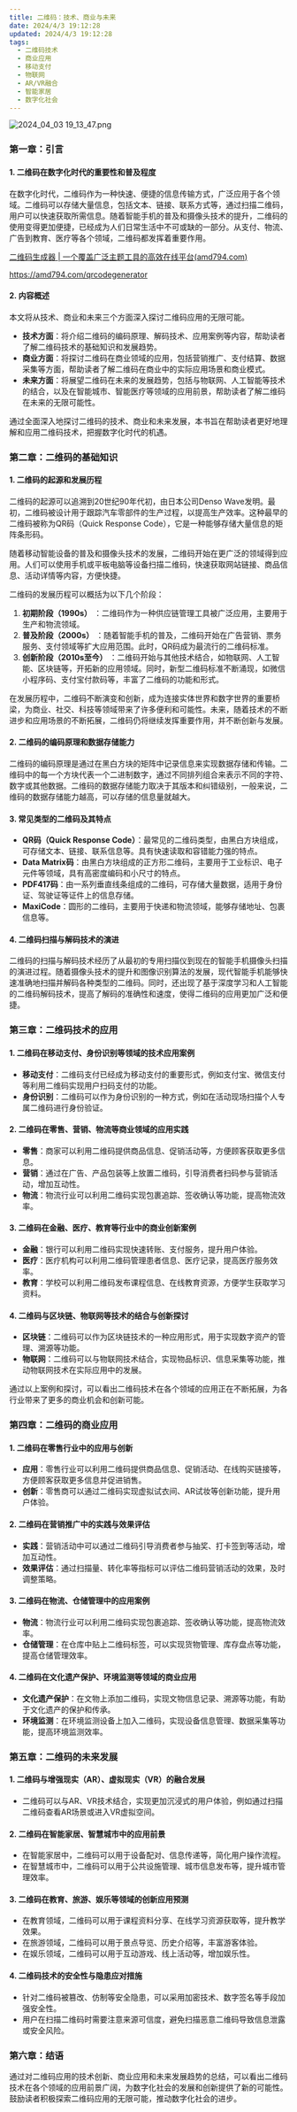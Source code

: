 ```yaml
---
title: 二维码：技术、商业与未来
date: 2024/4/3 19:12:28
updated: 2024/4/3 19:12:28
tags:
  - 二维码技术
  - 商业应用
  - 移动支付
  - 物联网
  - AR/VR融合
  - 智能家居
  - 数字化社会
---
```



<img src="https://static.cmdragon.cn/blog/images/2024_04_03 19_13_47.png@blog" title="2024_04_03 19_13_47.png" alt="2024_04_03 19_13_47.png"/>

### 第一章：引言

#### 1. 二维码在数字化时代的重要性和普及程度

在数字化时代，二维码作为一种快速、便捷的信息传输方式，广泛应用于各个领域。二维码可以存储大量信息，包括文本、链接、联系方式等，通过扫描二维码，用户可以快速获取所需信息。随着智能手机的普及和摄像头技术的提升，二维码的使用变得更加便捷，已经成为人们日常生活中不可或缺的一部分。从支付、物流、广告到教育、医疗等各个领域，二维码都发挥着重要作用。

[二维码生成器 | 一个覆盖广泛主题工具的高效在线平台(amd794.com)](https://amd794.com/qrcodegenerator)

https://amd794.com/qrcodegenerator

#### 2. 内容概述

本文将从技术、商业和未来三个方面深入探讨二维码应用的无限可能。

- **技术方面**：将介绍二维码的编码原理、解码技术、应用案例等内容，帮助读者了解二维码技术的基础知识和发展趋势。
- **商业方面**：将探讨二维码在商业领域的应用，包括营销推广、支付结算、数据采集等方面，帮助读者了解二维码在商业中的实际应用场景和商业模式。
- **未来方面**：将展望二维码在未来的发展趋势，包括与物联网、人工智能等技术的结合，以及在智能城市、智能医疗等领域的应用前景，帮助读者了解二维码在未来的无限可能性。

通过全面深入地探讨二维码的技术、商业和未来发展，本书旨在帮助读者更好地理解和应用二维码技术，把握数字化时代的机遇。

### 第二章：二维码的基础知识

#### 1. 二维码的起源和发展历程

二维码的起源可以追溯到20世纪90年代初，由日本公司Denso Wave发明。最初，二维码被设计用于跟踪汽车零部件的生产过程，以提高生产效率。这种最早的二维码被称为QR码（Quick
Response Code），它是一种能够存储大量信息的矩阵条形码。

随着移动智能设备的普及和摄像头技术的发展，二维码开始在更广泛的领域得到应用。人们可以使用手机或平板电脑等设备扫描二维码，快速获取网站链接、商品信息、活动详情等内容，方便快捷。

二维码的发展历程可以概括为以下几个阶段：

1. **初期阶段（1990s）** ：二维码作为一种供应链管理工具被广泛应用，主要用于生产和物流领域。
2. **普及阶段（2000s）** ：随着智能手机的普及，二维码开始在广告营销、票务服务、支付领域等扩大应用范围。此时，QR码成为最流行的二维码标准。
3. **创新阶段（2010s至今）** ：二维码开始与其他技术结合，如物联网、人工智能、区块链等，开拓新的应用领域。同时，新型二维码标准不断涌现，如微信小程序码、支付宝付款码等，丰富了二维码的功能和形式。

在发展历程中，二维码不断演变和创新，成为连接实体世界和数字世界的重要桥梁，为商业、社交、科技等领域带来了许多便利和可能性。未来，随着技术的不断进步和应用场景的不断拓展，二维码仍将继续发挥重要作用，并不断创新与发展。

#### 2. 二维码的编码原理和数据存储能力

二维码的编码原理是通过在黑白方块的矩阵中记录信息来实现数据存储和传输。二维码中的每一个方块代表一个二进制数字，通过不同排列组合来表示不同的字符、数字或其他数据。二维码的数据存储能力取决于其版本和纠错级别，一般来说，二维码的数据存储能力越高，可以存储的信息量就越大。

#### 3. 常见类型的二维码及其特点

* **QR码（Quick Response Code）**：最常见的二维码类型，由黑白方块组成，可存储文本、链接、联系信息等。具有快速读取和容错能力强的特点。
* **Data Matrix码**：由黑白方块组成的正方形二维码，主要用于工业标识、电子元件等领域，具有高密度编码和小尺寸的特点。
* **PDF417码**：由一系列垂直线条组成的二维码，可存储大量数据，适用于身份证、驾驶证等证件上的信息存储。
* **MaxiCode**：圆形的二维码，主要用于快递和物流领域，能够存储地址、包裹信息等。

#### 4. 二维码扫描与解码技术的演进

二维码的扫描与解码技术经历了从最初的专用扫描仪到现在的智能手机摄像头扫描的演进过程。随着摄像头技术的提升和图像识别算法的发展，现代智能手机能够快速准确地扫描并解码各种类型的二维码。同时，还出现了基于深度学习和人工智能的二维码解码技术，提高了解码的准确性和速度，使得二维码的应用更加广泛和便捷。

### 第三章：二维码技术的应用

#### 1. 二维码在移动支付、身份识别等领域的技术应用案例

- **移动支付**：二维码支付已经成为移动支付的重要形式，例如支付宝、微信支付等利用二维码实现用户扫码支付的功能。
- **身份识别**：二维码可以作为身份识别的一种方式，例如在活动现场扫描个人专属二维码进行身份验证。

#### 2. 二维码在零售、营销、物流等商业领域的应用实践

- **零售**：商家可以利用二维码提供商品信息、促销活动等，方便顾客获取更多信息。
- **营销**：通过在广告、产品包装等上放置二维码，引导消费者扫码参与营销活动，增加互动性。
- **物流**：物流行业可以利用二维码实现包裹追踪、签收确认等功能，提高物流效率。

#### 3. 二维码在金融、医疗、教育等行业中的商业创新案例

- **金融**：银行可以利用二维码实现快速转账、支付服务，提升用户体验。
- **医疗**：医疗机构可以利用二维码管理患者信息、医疗记录，提高医疗服务效率。
- **教育**：学校可以利用二维码发布课程信息、在线教育资源，方便学生获取学习资料。

#### 4. 二维码与区块链、物联网等技术的结合与创新探讨

- **区块链**：二维码可以作为区块链技术的一种应用形式，用于实现数字资产的管理、溯源等功能。
- **物联网**：二维码可以与物联网技术结合，实现物品标识、信息采集等功能，推动物联网技术在实际应用中的发展。

通过以上案例和探讨，可以看出二维码技术在各个领域的应用正在不断拓展，为各行业带来了更多的商业机会和创新可能。

### 第四章：二维码的商业应用

#### 1. 二维码在零售行业中的应用与创新

- **应用**：零售行业可以利用二维码提供商品信息、促销活动、在线购买链接等，方便顾客获取更多信息并促进销售。
- **创新**：零售商可以通过二维码实现虚拟试衣间、AR试妆等创新功能，提升用户体验。

#### 2. 二维码在营销推广中的实践与效果评估

- **实践**：营销活动中可以通过二维码引导消费者参与抽奖、打卡签到等活动，增加互动性。
- **效果评估**：通过扫描量、转化率等指标可以评估二维码营销活动的效果，及时调整策略。

#### 3. 二维码在物流、仓储管理中的应用案例

- **物流**：物流行业可以利用二维码实现包裹追踪、签收确认等功能，提高物流效率。
- **仓储管理**：在仓库中贴上二维码标签，可以实现货物管理、库存盘点等功能，提高仓储管理效率。

#### 4. 二维码在文化遗产保护、环境监测等领域的商业应用

- **文化遗产保护**：在文物上添加二维码，实现文物信息记录、溯源等功能，有助于文化遗产的保护和传承。
- **环境监测**：在环境监测设备上加入二维码，实现设备信息管理、数据采集等功能，提高环境监测效率。

### 第五章：二维码的未来发展

#### 1. 二维码与增强现实（AR）、虚拟现实（VR）的融合发展

- 二维码可以与AR、VR技术结合，实现更加沉浸式的用户体验，例如通过扫描二维码查看AR场景或进入VR虚拟空间。

#### 2. 二维码在智能家居、智慧城市中的应用前景

- 在智能家居中，二维码可以用于设备配对、信息传递等，简化用户操作流程。
- 在智慧城市中，二维码可以用于公共设施管理、城市信息发布等，提升城市管理效率。

#### 3. 二维码在教育、旅游、娱乐等领域的创新应用预测

- 在教育领域，二维码可以用于课程资料分享、在线学习资源获取等，提升教学效果。
- 在旅游领域，二维码可以用于景点导览、历史介绍等，丰富游客体验。
- 在娱乐领域，二维码可以用于互动游戏、线上活动等，增加娱乐性。

#### 4. 二维码技术的安全性与隐患应对措施

- 针对二维码被篡改、仿制等安全隐患，可以采用加密技术、数字签名等手段加强安全性。
- 用户在扫描二维码时需要注意来源可信度，避免扫描恶意二维码导致信息泄露或安全风险。

### 第六章：结语

通过对二维码应用的技术创新、商业应用和未来发展趋势的总结，可以看出二维码技术在各个领域的应用前景广阔，为数字化社会的发展和创新提供了新的可能性。鼓励读者积极探索二维码应用的无限可能，推动数字化社会的进步。
